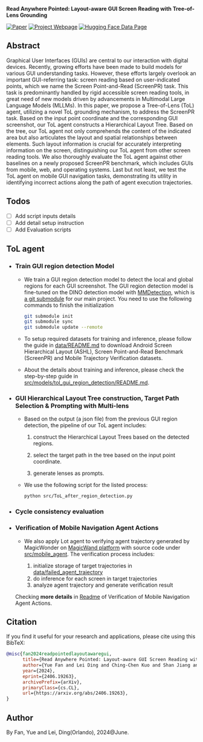 
**Read Anywhere Pointed: Layout-aware GUI Screen Reading with Tree-of-Lens Grounding**

[![Paper](https://img.shields.io/badge/Arxiv%20-Visit-red)](http://arxiv.org/abs/2406.19263)
[![Project Webpage](https://img.shields.io/badge/Project%20Webpage-Visit-blue)](https://screen-point-and-read.github.io)
[![Hugging Face Data Page](https://img.shields.io/badge/Hugging%20Face%20Data%20Page-Visit-orange)](https://huggingface.co/datasets/yfan1997/ScreenPR)

## Abstract

Graphical User Interfaces (GUIs) are central to our interaction with digital devices. Recently, growing efforts have been made to build models for various GUI understanding tasks. However, these efforts largely overlook an important GUI-referring task: screen reading based on user-indicated points, which we name the Screen Point-and-Read (ScreenPR) task. This task is predominantly handled by rigid accessible screen reading tools, in great need of new models driven by advancements in Multimodal Large Language Models (MLLMs). In this paper, we propose a Tree-of-Lens (ToL) agent, utilizing a novel ToL grounding mechanism, to address the ScreenPR task. Based on the input point coordinate and the corresponding GUI screenshot, our ToL agent constructs a Hierarchical Layout Tree. Based on the tree, our ToL agent not only comprehends the content of the indicated area but also articulates the layout and spatial relationships between elements. Such layout information is crucial for accurately interpreting information on the screen, distinguishing our ToL agent from other screen reading tools. We also thoroughly evaluate the ToL agent against other baselines on a newly proposed ScreenPR benchmark, which includes GUIs from mobile, web, and operating systems. Last but not least, we test the ToL agent on mobile GUI navigation tasks, demonstrating its utility in identifying incorrect actions along the path of agent execution trajectories. 

## Todos

- [ ] Add script inputs details
- [ ] Add detail setup instruction
- [ ] Add Evaluation scripts

## ToL agent

+ ### Train GUI region detection Model

    + We train a GUI region detection model to detect the local and global regions for each GUI screenshot. The GUI region detection model is fine-tuned on the DINO detection model with [MMDetection](https://github.com/open-mmlab/mmdetection), which is [a git submodule]((https://github.com/llv22/tol_gui_region_detection/)) for our main project. You need to use the following commands to finish the initialization
  
        ```bash
        git submodule init
        git submodule sync
        git submodule update --remote
        ```

    +  To setup required datasets for training and inference, please follow the guide in [data/README.md](data/README.md) to download Android Screen Hierarchical Layout (ASHL), Screen Point-and-Read Benchmark (ScreenPR) and Mobile Trajectory Verification datasets.
    +  About the details about training and inference, please check the step-by-step guide in [src/models/tol_gui_region_detection/README.md](https://github.com/llv22/tol_gui_region_detection/).

+ ### GUI Hierarchical Layout Tree construction, Target Path Selection & Prompting with Multi-lens

    + Based on the output (a json file) from the previous GUI region detection, the pipeline of our ToL agent includes:

        1. construct the Hierarchical Layout Trees based on the detected regions. 

        2. select the target path in the tree based on the input point coordinate. 

        3. generate lenses as prompts.

    + We use the following script for the listed process:

        ```bash
        python src/ToL_after_region_detection.py
        ```

+ ### Cycle consistency evaluation

+ ### Verification of Mobile Navigation Agent Actions

    + We also apply Lot agent to verifying agent trajectory generated by MagicWonder on [MagicWand platform](https://arxiv.org/abs/2404.08860) with source code under [src/mobile_agent](src/mobile_agent). The verification process includes:
  
      1. initialize storage of target trajectories in [data/failed_agent_trajectory](data/failed_agent_trajectory)
      2. do inference for each screen in target trajectories
      3. analyze agent trajectory and generate verification result

    Checking **more details** in [Readme](src/mobile_agent/READMD.md) of Verification of Mobile Navigation Agent Actions.



## Citation

If you find it useful for your research and applications, please cite using this BibTeX:

```bibtex
@misc{fan2024readpointedlayoutawaregui,
      title={Read Anywhere Pointed: Layout-aware GUI Screen Reading with Tree-of-Lens Grounding}, 
      author={Yue Fan and Lei Ding and Ching-Chen Kuo and Shan Jiang and Yang Zhao and Xinze Guan and Jie Yang and Yi Zhang and Xin Eric Wang},
      year={2024},
      eprint={2406.19263},
      archivePrefix={arXiv},
      primaryClass={cs.CL},
      url={https://arxiv.org/abs/2406.19263}, 
}

```

## Author

By Fan, Yue and Lei, Ding(Orlando), 2024@June.
